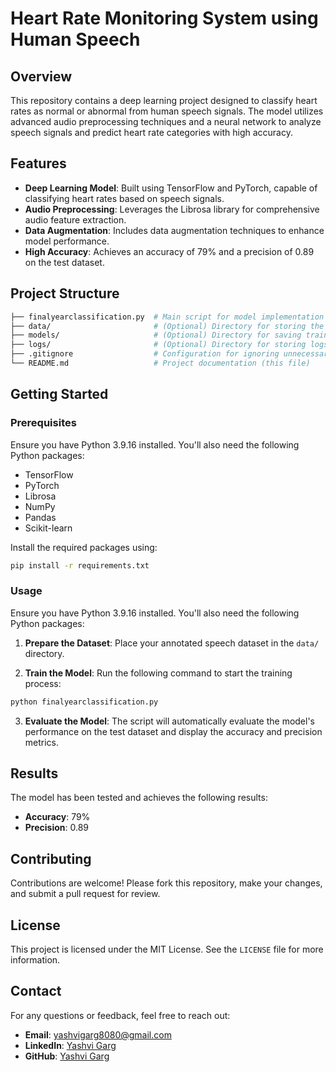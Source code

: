 # Heart Rate Monitoring System using Human Speech

## Overview

This repository contains a deep learning project designed to classify heart rates as normal or abnormal from human speech signals. The model utilizes advanced audio preprocessing techniques and a neural network to analyze speech signals and predict heart rate categories with high accuracy.

## Features

- **Deep Learning Model**: Built using TensorFlow and PyTorch, capable of classifying heart rates based on speech signals.
- **Audio Preprocessing**: Leverages the Librosa library for comprehensive audio feature extraction.
- **Data Augmentation**: Includes data augmentation techniques to enhance model performance.
- **High Accuracy**: Achieves an accuracy of 79% and a precision of 0.89 on the test dataset.

## Project Structure

```bash
├── finalyearclassification.py  # Main script for model implementation
├── data/                       # (Optional) Directory for storing the dataset
├── models/                     # (Optional) Directory for saving trained models
├── logs/                       # (Optional) Directory for storing logs
├── .gitignore                  # Configuration for ignoring unnecessary files
└── README.md                   # Project documentation (this file)
```

## Getting Started

### Prerequisites

Ensure you have Python 3.9.16 installed. You'll also need the following Python packages:

- TensorFlow
- PyTorch
- Librosa
- NumPy
- Pandas
- Scikit-learn

Install the required packages using:

```bash
pip install -r requirements.txt
```

### Usage

Ensure you have Python 3.9.16 installed. You'll also need the following Python packages:

1. **Prepare the Dataset**: Place your annotated speech dataset in the `data/` directory.

2. **Train the Model**: Run the following command to start the training process:
```bash
python finalyearclassification.py
```
3. **Evaluate the Model**: The script will automatically evaluate the model's performance on the test dataset and display the accuracy and precision metrics.

## Results

The model has been tested and achieves the following results:

- **Accuracy**: 79%
- **Precision**: 0.89

## Contributing

Contributions are welcome! Please fork this repository, make your changes, and submit a pull request for review.

## License

This project is licensed under the MIT License. See the `LICENSE` file for more information.

## Contact

For any questions or feedback, feel free to reach out:

- **Email**: [yashvigarg8080@gmail.com](mailto:yashvigarg8080@gmail.com)
- **LinkedIn**: [Yashvi Garg](https://www.linkedin.com/in/yashvigarg)
- **GitHub**: [Yashvi Garg](https://github.com/YashviGarg)
